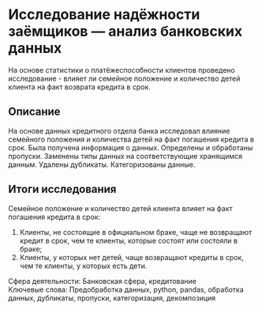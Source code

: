# Исследование надёжности заёмщиков — анализ банковских данных

На основе статистики о платёжеспособности клиентов проведено исследование - влияет ли семейное положение и количество детей клиента на факт возврата кредита в срок.

## Описание
На основе данных кредитного отдела банка исследовал влияние семейного положения и количества детей на факт погашения кредита в срок. Была получена информация о данных. Определены и обработаны пропуски. Заменены типы данных на соответствующие хранящимся данным. Удалены дубликаты. Категоризованы данные. 

## Итоги исследования
Семейное положение и количество детей клиента влияет на факт погашения кредита в срок:
1. Клиенты, не состоящие в официальном браке, чаще не возвращают кредит в срок, чем те клиенты, которые состоят или состояли в браке;
2. Клиенты, у которых нет детей, чаще возвращают кредиты в срок, чем те клиенты, у которых есть дети.

Сфера деятельности: Банковская сфера, кредитование <br>
Ключевые слова: Предобработка данных, python, pandas, обработка данных, дубликаты, пропуски, категоризация, декомпозиция
